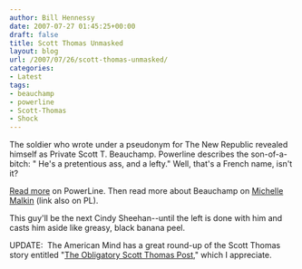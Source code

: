 ```yaml
---
author: Bill Hennessy
date: 2007-07-27 01:45:25+00:00
draft: false
title: Scott Thomas Unmasked
layout: blog
url: /2007/07/26/scott-thomas-unmasked/
categories:
- Latest
tags:
- beauchamp
- powerline
- Scott-Thomas
- Shock
---
```


The soldier who wrote under a pseudonym for The New Republic revealed himself as Private Scott T. Beauchamp.   Powerline describes the son-of-a-bitch: "  He's a pretentious ass, and a lefty."  Well, that's a French name, isn't it?

[Read more](https://powerlineblog.com/archives/018343.php) on PowerLine.  Then read more about Beauchamp on [Michelle Malkin](https://michellemalkin.com/2007/07/26/scott-thomas-steps-out-of-the-shadows/) (link also on PL).

This guy'll be the next Cindy Sheehan--until the left is done with him and casts him aside like greasy, black banana peel.

UPDATE:  The American Mind has a great round-up of the Scott Thomas story entitled "[The Obligatory Scott Thomas Post](https://www.theamericanmind.com/2007/07/26/the-obligatory-scott-thomas-post/)," which I appreciate.
